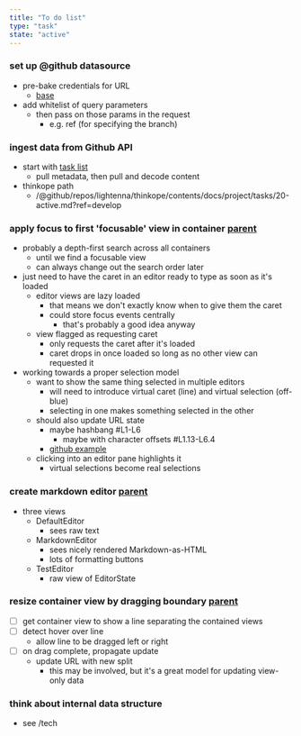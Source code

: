 ```yaml
---
title: "To do list"
type: "task"
state: "active"
---
```


### set up @github datasource
+ pre-bake credentials for URL
    + [base](https://api.github.com/)
+ add whitelist of query parameters
    + then pass on those params in the request
        + e.g. ref (for specifying the branch)

### ingest data from Github API
+ start with [task list](https://api.github.com/repos/lightenna/thinkope/contents/docs/project/tasks/20-active.md)
    + pull metadata, then pull and decode content
+ thinkope path
    + /@github/repos/lightenna/thinkope/contents/docs/project/tasks/20-active.md?ref=develop

### apply focus to first 'focusable' view in container [parent](user-story/user-can-view-a-thinkope)
+ probably a depth-first search across all containers
    + until we find a focusable view
    + can always change out the search order later
+ just need to have the caret in an editor ready to type as soon as it's loaded
    + editor views are lazy loaded
        + that means we don't exactly know when to give them the caret
        + could store focus events centrally
            + that's probably a good idea anyway
    + view flagged as requesting caret
        + only requests the caret after it's loaded
        + caret drops in once loaded so long as no other view can requested it
+ working towards a proper selection model
    + want to show the same thing selected in multiple editors
        + will need to introduce virtual caret (line) and virtual selection (off-blue)
        + selecting in one makes something selected in the other
    + should also update URL state
        + maybe hashbang #L1-L6
            + maybe with character offsets #L1.13-L6.4
        + [github example](https://github.com/aderaaij/react-redux-github-api-example/blob/master/src/constants/ActionTypes.js#L1-L6)
    + clicking into an editor pane highlights it
        + virtual selections become real selections

### create markdown editor [parent](user-story/user-can-view-a-thinkope)
+ three views
    + DefaultEditor
        + sees raw text
    + MarkdownEditor
        + sees nicely rendered Markdown-as-HTML
        + lots of formatting buttons
    + TestEditor
        + raw view of EditorState

### resize container view by dragging boundary [parent](user-story/user-can-view-a-thinkope)
+ [ ] get container view to show a line separating the contained views
+ [ ] detect hover over line
    + allow line to be dragged left or right
+ [ ] on drag complete, propagate update
    + update URL with new split
        + this may be involved, but it's a great model for updating view-only data

### think about internal data structure
+ see /tech

